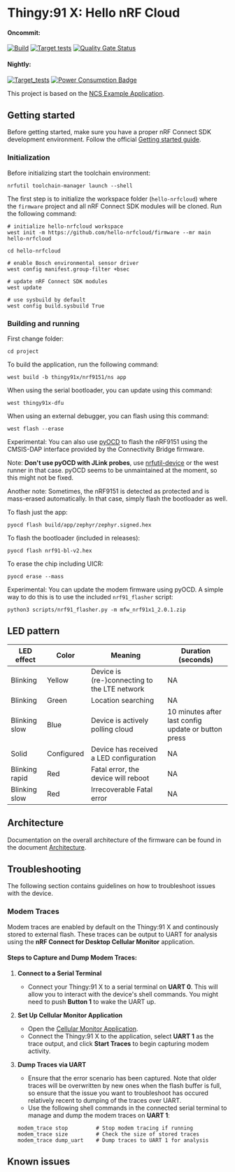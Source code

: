 # Thingy:91 X: Hello nRF Cloud

#### Oncommit:
[![Build](https://github.com/hello-nrfcloud/firmware/actions/workflows/build.yml/badge.svg)](https://github.com/hello-nrfcloud/firmware/actions/workflows/build.yml)
[![Target tests](https://github.com/hello-nrfcloud/firmware/actions/workflows/test.yml/badge.svg)](https://github.com/hello-nrfcloud/firmware/actions/workflows/test.yml)
[![Quality Gate Status](https://sonarcloud.io/api/project_badges/measure?project=hello-nrfcloud_firmware&metric=alert_status)](https://sonarcloud.io/summary/new_code?id=hello-nrfcloud_firmware)

#### Nightly:
[![Target_tests](https://github.com/hello-nrfcloud/firmware/actions/workflows/test.yml/badge.svg?event=schedule)](https://github.com/hello-nrfcloud/firmware/actions/workflows/test.yml?query=branch%3Amain+event%3Aschedule)
[![Power Consumption Badge](https://img.shields.io/endpoint?url=https://hello-nrfcloud.github.io/firmware/power_badge.json)](https://hello-nrfcloud.github.io/firmware/power_measurements_plot.html)


This project is based on the
[NCS Example Application](https://github.com/nrfconnect/ncs-example-application).

## Getting started

Before getting started, make sure you have a proper nRF Connect SDK development
environment. Follow the official
[Getting started guide](https://developer.nordicsemi.com/nRF_Connect_SDK/doc/latest/nrf/getting_started.html).

### Initialization

Before initializing start the toolchain environment:

```shell
nrfutil toolchain-manager launch --shell
```

The first step is to initialize the workspace folder (`hello-nrfcloud`) where the
`firmware` project and all nRF Connect SDK modules will be cloned. Run the
following command:

```shell
# initialize hello-nrfcloud workspace
west init -m https://github.com/hello-nrfcloud/firmware --mr main hello-nrfcloud

cd hello-nrfcloud

# enable Bosch environmental sensor driver
west config manifest.group-filter +bsec

# update nRF Connect SDK modules
west update

# use sysbuild by default
west config build.sysbuild True
```

### Building and running

First change folder:

```shell
cd project
```

To build the application, run the following command:

```shell
west build -b thingy91x/nrf9151/ns app
```

When using the serial bootloader, you can update using this command:

```
west thingy91x-dfu
```

When using an external debugger, you can flash using this command:

```shell
west flash --erase
```

Experimental: You can also use [pyOCD](https://github.com/pyocd/pyOCD) to flash the nRF9151 using the CMSIS-DAP interface provided by the Connectivity Bridge firmware.

Note: **Don't use pyOCD with JLink probes**, use [nrfutil-device](https://docs.nordicsemi.com/bundle/nrfutil/page/README.html) or the west runner in that case. pyOCD seems to be unmaintained at the moment, so this might not be fixed.

Another note: Sometimes, the nRF9151 is detected as protected and is mass-erased automatically. In that case, simply flash the bootloader as well.

To flash just the app:

```
pyocd flash build/app/zephyr/zephyr.signed.hex
```

To flash the bootloader (included in releases):

```
pyocd flash nrf91-bl-v2.hex
```

To erase the chip including UICR:

```
pyocd erase --mass
```

Experimental: You can update the modem firmware using pyOCD. A simple way to do this is to use the included `nrf91_flasher` script:

```
python3 scripts/nrf91_flasher.py -m mfw_nrf91x1_2.0.1.zip
```

## LED pattern

| LED effect     | Color      | Meaning                                      | Duration (seconds)                                  |
|----------------|------------|----------------------------------------------|-----------------------------------------------------|
| Blinking       | Yellow     | Device is (re-)connecting to the LTE network | NA                                                  |
| Blinking       | Green      | Location searching                           | NA                                                  |
| Blinking slow  | Blue       | Device is actively polling cloud             | 10 minutes after last config update or button press |
| Solid          | Configured | Device has received a LED configuration      | NA                                                  |
| Blinking rapid | Red        | Fatal error, the device will reboot          | NA                                                  |
| Blinking slow  | Red        | Irrecoverable Fatal error                    | NA                                                  |

## Architecture

Documentation on the overall architecture of the firmware can be found in the document [Architecture](docs/ARCHITECTURE.md).

## Troubleshooting

The following section contains guidelines on how to troubleshoot issues with the device.

### Modem Traces

Modem traces are enabled by default on the Thingy:91 X and continously stored to external flash. These traces can be output to UART for analysis using the **nRF Connect for Desktop Cellular Monitor** application.

#### Steps to Capture and Dump Modem Traces:

1. **Connect to a Serial Terminal**
   - Connect your Thingy:91 X to a serial terminal on **UART 0**. This will allow you to interact with the device's shell commands. You might need to push **Button 1** to wake the UART up.

2. **Set Up Cellular Monitor Application**
   - Open the [Cellular Monitor Application](https://docs.nordicsemi.com/bundle/nrf-connect-cellularmonitor/page/index.html).
   - Connect the Thingy:91 X to the application, select **UART 1** as the trace output, and click **Start Traces** to begin capturing modem activity.

3. **Dump Traces via UART**
   - Ensure that the error scenario has been captured. Note that older traces will be overwritten by new ones when the flash buffer is full, so ensure that the issue you want to troubleshoot has occured relatively recent to dumping of the traces over UART.
   - Use the following shell commands in the connected serial terminal to manage and dump the modem traces on **UART 1**:

   ```shell
   modem_trace stop         # Stop modem tracing if running
   modem_trace size         # Check the size of stored traces
   modem_trace dump_uart    # Dump traces to UART 1 for analysis

## Known issues
